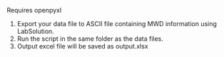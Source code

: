 Requires openpyxl

1. Export your data file to ASCII file containing MWD information using LabSolution.
2. Run the script in the same folder as the data files.
3. Output excel file will be saved as output.xlsx

